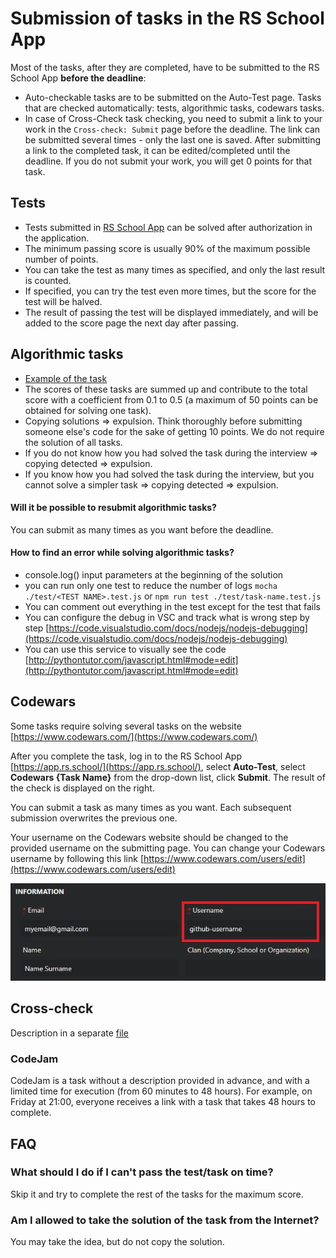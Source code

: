 # Submission of tasks in the RS School App

Most of the tasks, after they are completed, have to be submitted to the RS School App **before the deadline**:

- Auto-checkable tasks are to be submitted on the Auto-Test page. Tasks that are checked automatically: tests, algorithmic tasks, codewars tasks.
- In case of Cross-Check task checking, you need to submit a link to your work in the `Cross-check: Submit` page before the deadline. The link can be submitted several times - only the last one is saved. After submitting a link to the completed task, it can be edited/completed until the deadline. If you do not submit your work, you will get 0 points for that task.

## Tests

- Tests submitted in <span style="color:green_apple">[RS School App](https://app.rs.school/)</span> can be solved after authorization in the application.
- The minimum passing score is usually 90% of the maximum possible number of points.
- You can take the test as many times as specified, and only the last result is counted.
- If specified, you can try the test even more times, but the score for the test will be halved.
- The result of passing the test will be displayed immediately, and will be added to the score page the next day after passing.

## Algorithmic tasks

- <span style="color:green_apple">[Example of the task](https://github.com/AlreadyBored/basic-js)</span>
- The scores of these tasks are summed up and contribute to the total score with a coefficient from 0.1 to 0.5 (a maximum of 50 points can be obtained for solving one task).
- Copying solutions ⇒ expulsion. Think thoroughly before submitting someone else's code for the sake of getting 10 points. We do not require the solution of all tasks.
- If you do not know how you had solved the task during the interview ⇒ copying detected ⇒ expulsion.
- If you know how you had solved the task during the interview, but you cannot solve a simpler task ⇒ copying detected ⇒ expulsion.

#### Will it be possible to resubmit algorithmic tasks?

You can submit as many times as you want before the deadline.

#### How to find an error while solving algorithmic tasks?

- console.log() input parameters at the beginning of the solution
- you can run only one test to reduce the number of logs
  `mocha ./test/<TEST NAME>.test.js`
  or
  `npm run test ./test/task-name.test.js`
- You can comment out everything in the test except for the test that fails
- You can configure the debug in VSC and track what is wrong step by step <span style="color:green_apple">[https://code.visualstudio.com/docs/nodejs/nodejs-debugging](https://code.visualstudio.com/docs/nodejs/nodejs-debugging)</span>
- You can use this service to visually see the code <span style="color:green_apple">[http://pythontutor.com/javascript.html#mode=edit](http://pythontutor.com/javascript.html#mode=edit)</span>

## Codewars

Some tasks require solving several tasks on the website <span style="color:green_apple">[https://www.codewars.com/](https://www.codewars.com/)</span>

After you complete the task, log in to the RS School App <span style="color:green_apple">[https://app.rs.school/](https://app.rs.school/)</span>, select **Auto-Test**, select **Codewars {Task Name}** from the drop-down list, click **Submit**. The result of the check is displayed on the right.

You can submit a task as many times as you want. Each subsequent submission overwrites the previous one.

Your username on the Codewars website should be changed to the provided username on the submitting page.
You can change your Codewars username by following this link <span style="color:green_apple">[https://www.codewars.com/users/edit](https://www.codewars.com/users/edit)</span>

![edit username](./img/tasks-1.jpg)

## Cross-check

Description in a separate <span style="color:green_apple">[file](cross-check-flow.md)</span>

### CodeJam

CodeJam is a task without a description provided in advance, and with a limited time for execution (from 60 minutes to 48 hours).
For example, on Friday at 21:00, everyone receives a link with a task that takes 48 hours to complete.

## FAQ

### What should I do if I can't pass the test/task on time?

Skip it and try to complete the rest of the tasks for the maximum score.

### Am I allowed to take the solution of the task from the Internet?

You may take the idea, but do not copy the solution.
